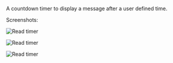 A countdown timer to display a message after a user defined time.

Screenshots:

![Read timer](https://github.com/koreader/koreader/wiki/screenshots/reader_timer/reader_timer1.png)

![Read timer](https://github.com/koreader/koreader/wiki/screenshots/reader_timer/reader_timer2.png)

![Read timer](https://github.com/koreader/koreader/wiki/screenshots/reader_timer/reader_timer2.png)


